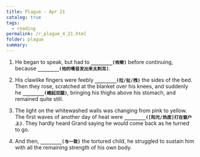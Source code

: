 ```yaml
---
title: Plague - Apr 21
catalog: true
tags: 
  - reading
permalink: /r_plague_4_21.html
folder: plague
summary: 
---
```



1.  He began to speak, but had to <b data-toggle="tooltip" data-original-title="{{site.data.answers.plag_d_70_a1}}">`________(咳嗽)`</b> before continuing, because <b data-toggle="tooltip" data-original-title="{{site.data.answers.plag_d_70_a2}}">`________(他的嗓音发出来太刺耳)`</b>.

2.  His clawlike fingers were feebly <b data-toggle="tooltip" data-original-title="{{site.data.answers.plag_d_70_b1}}">`________(拉/扯/拽)`</b> the sides of the bed. Then they rose, scratched at the blanket over his knees, and suddenly he <b data-toggle="tooltip" data-original-title="{{site.data.answers.plag_d_70_b2}}">`________(蜷起双腿)`</b>, bringing his thighs above his stomach, and remained quite still.

3.  The light on the whitewashed walls was changing from pink to yellow. The first waves of another day of heat were <b data-toggle="tooltip" data-original-title="{{site.data.answers.plag_d_70_c1}}">`________([阳光/热度]打在窗户上)`</b>. They hardly heard Grand saying he would come back as he turned to go.

4.  And then, <b data-toggle="tooltip" data-original-title="{{site.data.answers.plag_d_70_d1}}">`________(与一致)`</b> the tortured child, he struggled to sustain him with all the remaining strength of his own body.